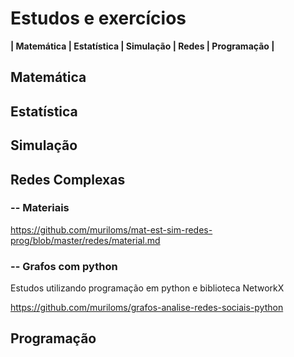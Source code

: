 # Estudos e exercícios
**| Matemática | Estatística | Simulação | Redes | Programação |**

## Matemática

## Estatística

## Simulação

## Redes Complexas
### -- Materiais
https://github.com/muriloms/mat-est-sim-redes-prog/blob/master/redes/material.md

### -- Grafos com python
Estudos utilizando programação em python e biblioteca NetworkX

https://github.com/muriloms/grafos-analise-redes-sociais-python


## Programação
